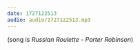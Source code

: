 ```yaml
---
date: 1727122513
audio: audio/1727122513.mp3
---
```


(song is _Russian Roulette - Porter Robinson_)
